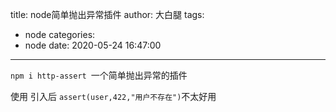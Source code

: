 title: node简单抛出异常插件
author: 大白腿
tags:
  - node
categories:
  - node
date: 2020-05-24 16:47:00
---
``npm i http-assert ``一个简单抛出异常的插件
      
 使用
 引入后
 ``assert(user,422,"用户不存在")``不太好用